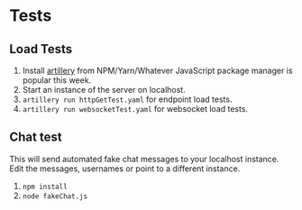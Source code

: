 # Tests

## Load Tests

1. Install [artillery](https://artillery.io/) from NPM/Yarn/Whatever JavaScript package manager is popular this week.
1. Start an instance of the server on localhost.
1. `artillery run httpGetTest.yaml` for endpoint load tests.
1. `artillery run websocketTest.yaml` for websocket load tests.


## Chat test

This will send automated fake chat messages to your localhost instance.
Edit the messages, usernames or point to a different instance.

1. `npm install`
1. `node fakeChat.js`
